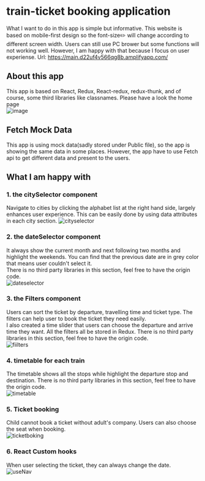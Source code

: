 # train-ticket booking application
What I want to do in this app is simple but informative. This website is based on mobile-first design so the font-size:pencil2: will change according to different screen width. Users can still use PC brower but some functions will not working well. However, I am happy with that because I focus on user experiense.
Url: https://main.d22uf4v566qg8b.amplifyapp.com/
##  About this app
This app is based on React, Redux, React-redux, redux-thunk, and of course, some third libraries like classnames.
Please have a look the home page  
![image](https://user-images.githubusercontent.com/72715709/129852961-29221c59-7125-40e8-9cfa-efbb71e3cee1.png)
## Fetch Mock Data
This app is using mock data(sadly stored under Public file), so the app is showing the same data in some places. However, the app have to use Fetch api to get different data and present to the users.
## What I am happy with 
### 1. the citySelector component  
Navigate to cities by clicking the alphabet list at the right hand side, largely enhances user experience. 
This can be easily done by using data attributes in each city section.
![cityselector](https://user-images.githubusercontent.com/72715709/129853368-d3a96e07-a7ca-4052-9a57-2b1509ff2984.gif)
### 2. the dateSelector component  
It always show the current month and next following two months and highlight the weekends. You can find that the previous date are in grey color that means user couldn't select it.  
There is no third party libraries in this section, feel free to have the origin code.  
![dateselector](https://user-images.githubusercontent.com/72715709/129857247-0dc4756a-5cea-4cab-bc97-3c3723fae0b5.gif)
### 3. the Filters component
Users can sort the ticket by departure, travelling time and ticket type. The filters can help user to book the ticket they need easily.  
I also created a time slider that users can choose the departure and arrive time they want. All the filters all be stored in Redux.
There is no third party libraries in this section, feel free to have the origin code.  
![fiilters](https://user-images.githubusercontent.com/72715709/129859056-faf24444-272c-4838-a8b3-8a4b04dc58f4.gif)
### 4. timetable for each train
The timetable shows all the stops while highlight the departure stop and destination. 
There is no third party libraries in this section, feel free to have the origin code.  
![timetable](https://user-images.githubusercontent.com/72715709/129859969-595d6742-bb1e-4bdb-bec9-4758ac5e769d.gif)
### 5. Ticket booking
Child cannot book a ticket without adult's company.
Users can also choose the seat when booking.  
![ticketboking](https://user-images.githubusercontent.com/72715709/129861015-b699b7c1-89b7-4642-96ca-c5f4a872dce2.gif)
### 6. React Custom hooks
When user selecting the ticket, they can always change the date.  
![useNav](https://user-images.githubusercontent.com/72715709/129861527-29f13b2a-8dd7-4b70-8535-51ff70b693aa.gif)












